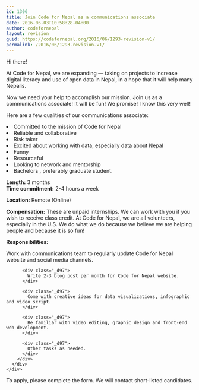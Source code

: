 ```yaml
---
id: 1306
title: Join Code for Nepal as a communications associate
date: 2016-06-03T10:58:28-04:00
author: codefornepal
layout: revision
guid: https://codefornepal.org/2016/06/1293-revision-v1/
permalink: /2016/06/1293-revision-v1/
---
```

<p dir="ltr">
  Hi there!
</p>

<p dir="ltr">
  At Code for Nepal, we are expanding &#8212; taking on projects to increase digital literacy and use of open data in Nepal, in a hope that it will help many Nepalis.
</p>

<p dir="ltr">
  Now we need your help to accomplish our mission. Join us as a communications associate! It will be fun! We promise! I know this very well!
</p>

<p dir="ltr">
  Here are a few qualities of our communications associate:
</p>

<li dir="ltr">
  Committed to the mission of Code for Nepal
</li>
<li dir="ltr">
  Reliable and collaborative
</li>
<li dir="ltr">
  Risk taker
</li>
<li dir="ltr">
  Excited about working with data, especially data about Nepal
</li>
<li dir="ltr">
  Funny
</li>
<li dir="ltr">
  Resourceful
</li>
<li dir="ltr">
  Looking to network and mentorship
</li>
<li dir="ltr">
  Bachelors , preferably graduate student.
</li>

<p dir="ltr">
  <strong>Length:</strong> 3 months<br /> <strong>Time commitment:</strong> 2-4 hours a week
</p>

<p dir="ltr">
  <strong>Location:</strong> Remote (Online)
</p>

<p dir="ltr">
  <strong>Compensation:</strong> These are unpaid internships. We can work with you if you wish to receive class credit. At Code for Nepal, we are all volunteers, especially in the U.S. We do what we do because we believe we are helping people and because it is so fun!
</p>

<p dir="ltr">
  <strong>Responsibilities: </strong>
</p>

<div class="_5wd4 _1nc7 direction_ltr _2cnu">
  <div class="_5wd9">
    <div class="_5wde _n4o">
      <div class="_5w1r _3_om _5wdf">
        <div class="_4gx_">
          <div class="_d97">
            <span class="_5yl5">Work with communications team to regularly update Code for Nepal website and social media channels. </span>
          </div>
          
          <div class="_d97">
            Write 2-3 blog post per month for Code for Nepal website.
          </div>
          
          <div class="_d97">
            Come with creative ideas for data visualizations, infographic and video script.
          </div>
          
          <div class="_d97">
            Be familiar with video editing, graphic design and front-end web development.
          </div>
          
          <div class="_d97">
            Other tasks as needed.
          </div>
        </div>
      </div>
    </div>
  </div>
</div>

<div class="_5wd4 _1nc7 direction_ltr _2cnu">
</div>

To apply, please complete the form. We will contact short-listed candidates.

<div class="iframe-wrapper">
</div>